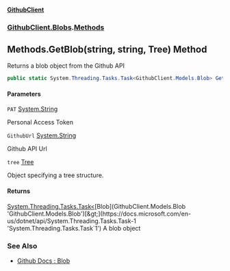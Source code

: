 #### [GithubClient](index 'index')
### [GithubClient.Blobs](GithubClient.Blobs 'GithubClient.Blobs').[Methods](GithubClient.Blobs.Methods 'GithubClient.Blobs.Methods')

## Methods.GetBlob(string, string, Tree) Method

Returns a blob object from the Github API

```csharp
public static System.Threading.Tasks.Task<GithubClient.Models.Blob> GetBlob(string PAT, string GithubUrl, GithubClient.Models.Tree tree);
```
#### Parameters

<a name='GithubClient.Blobs.Methods.GetBlob(string,string,GithubClient.Models.Tree).PAT'></a>

`PAT` [System.String](https://docs.microsoft.com/en-us/dotnet/api/System.String 'System.String')

Personal Access Token

<a name='GithubClient.Blobs.Methods.GetBlob(string,string,GithubClient.Models.Tree).GithubUrl'></a>

`GithubUrl` [System.String](https://docs.microsoft.com/en-us/dotnet/api/System.String 'System.String')

Github API Url

<a name='GithubClient.Blobs.Methods.GetBlob(string,string,GithubClient.Models.Tree).tree'></a>

`tree` [Tree](GithubClient.Models.Tree 'GithubClient.Models.Tree')

Object specifying a tree structure.

#### Returns
[System.Threading.Tasks.Task&lt;](https://docs.microsoft.com/en-us/dotnet/api/System.Threading.Tasks.Task-1 'System.Threading.Tasks.Task`1')[Blob](GithubClient.Models.Blob 'GithubClient.Models.Blob')[&gt;](https://docs.microsoft.com/en-us/dotnet/api/System.Threading.Tasks.Task-1 'System.Threading.Tasks.Task`1')
A blob object

### See Also
- [Github Docs : Blob](https://docs.github.com/en/rest/git/blobs 'https://docs.github.com/en/rest/git/blobs')